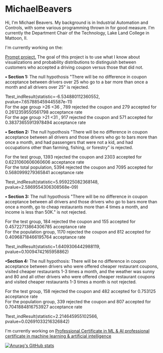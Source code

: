 # MichaelBeavers
Hi, I'm Michael Beavers. 
My background is in Industrial Automation and Controls, with some various programming thrown in for good measure.
I'm currently the Department Chair of the Technology,  Lake Land College in Mattoon, Il.<br>

I'm currently working on the:

[Prompt project.](/prompt.ipynb)
The goal of this project is to use what I know about visualizations and probability distributions to distinguish between customers who accepted a driving coupon versus those that did not.<p>
  <b><span>&#8226;</span> Section 1:</b> The null hypothosis "There will be no difference in coupon acceptance between drivers over 25 who go to a bar more than once a month and all drivers over 25" is rejected.<p>
  Ttest_indResult(statistic=-6.534880112360552, pvalue=7.657885459445587e-11)<br>
  For the age group >26 <36 , 789 rejected the coupon and 279 accepted for 0.2612359550561798 acceptance rate<br>
  For the age group >21 <31 , 917 rejected the coupon and 571 accepted for 0.38373655913978494 acceptance rate<p>
  
<b><span>&#8226;</span> Section 2:</b> The null hypothosis "There will be no difference in coupon acceptance between all drivers and those drivers who go to bars more    than once a month,  and had passengers that were not a kid, and had occupations other than farming, fishing, or forestry" is rejected.<p>
  For the test group, 1393 rejected the coupon and 2303 accepted for 0.6231060606060606 acceptance rate<br>
  For the total population, 5394 rejected the coupon and 7095 accepted for 0.5680999279365841 acceptance rate<p>

  Ttest_indResult(statistic=5.959225082368148, pvalue=2.5869554306308568e-09)<p>

<b><span>&#8226;</span> Section 3:</b> The null hypothosis "There will be no difference in coupon acceptance between all drivers and those drivers who go to bars more   than once a month,  go to cheap restaurants more than 4 times a month, and income is less than 50K." is not rejected.<p>
  For the test group, 184 rejected the coupon and 155 accepted for 0.45722713864306785 acceptance rate<br>
  For the population group, 1170 rejected the coupon and 812 accepted for 0.40968718466195764 acceptance rate<p>

Ttest_indResult(statistic=1.6409306442988119, pvalue=0.10094742165958862)<p>
  
<b><span>&#8226;</span>Section 4:</b> The null hypothosis: There will be no difference in coupon acceptance between drivers who were offered cheaper restaurant     coupons, visited cheaper restaurants 1-3 times a month, and the weather was sunny and 80 and all other drivers who were offered cheaper restaurant coupons and visited  cheaper restaurants 1-3 times a month is not rejected.<p>
  For the test group, 158 rejected the coupon and 482 accepted for 0.753125 acceptance rate<br>
  For the population group, 339 rejected the coupon and 807 accepted for 0.7041884816753927 acceptance rate<p>
  
  Ttest_indResult(statistic=2.214645955102566, pvalue=0.02691033216326842)<p>
  
I'm currently working on [Professional Certificate in ML & AI professional certificate in machine learning & artificial intelligence](https://berkeley-online-executive-education.emeritus.org/professional-certificate-machine-learning-artificial-intelligence?utm_source=Google&utm_medium=c&utm_term=ai%20certification&utm_location=9022250&utm_campaign=B-365D_US_GG_SE_BH-PCMLAI_CA&utm_content=mlai&gclid=Cj0KCQjwxtSSBhDYARIsAEn0thRDPsqV7I7j2sRKkgA7P534PaXQ83KHDO_Ztar8YYxb46GEWpA5odkaAlc0EALw_wcB)




[![Anurag's GitHub stats](https://github-readme-stats.vercel.app/api?username=mbeavers34)](https://github.com/anuraghazra/github-readme-stats)
